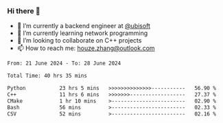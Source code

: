 ### Hi there 👋
- 🔭 I’m currently a backend engineer at [@ubisoft](https://github.com/ubisoft)
- 🌱 I’m currently learning network programming
- 👯 I’m looking to collaborate on C++ projects
- 📫 How to reach me: houze.zhang@outlook.com

<!--START_SECTION:waka-->

```txt
From: 21 June 2024 - To: 28 June 2024

Total Time: 40 hrs 35 mins

Python           23 hrs 5 mins   >>>>>>>>>>>>>>-----------   56.90 %
C++              11 hrs 6 mins   >>>>>>>------------------   27.37 %
CMake            1 hr 10 mins    >------------------------   02.90 %
Bash             56 mins         >------------------------   02.33 %
CSV              52 mins         >------------------------   02.16 %
```

<!--END_SECTION:waka-->
